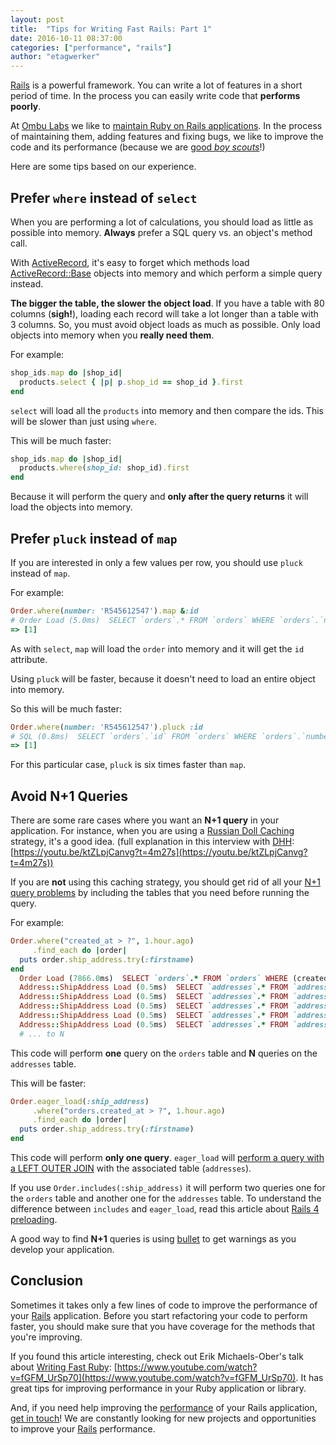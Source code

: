 ```yaml
---
layout: post
title:  "Tips for Writing Fast Rails: Part 1"
date: 2016-10-11 08:37:00
categories: ["performance", "rails"]
author: "etagwerker"
---
```


[Rails](http://rubyonrails.org/) is a powerful framework. You can write a lot of features in a short period of time. In the process you can easily write code that **performs poorly**.

At [Ombu Labs](https://www.ombulabs.com) we like to [maintain Ruby on Rails
applications](https://www.ombulabs.com/blog/tags/maintenance). In the process
of maintaining them, adding features and fixing bugs, we like to improve
the code and its performance (because we are [good *boy scouts*](http://programmer.97things.oreilly.com/wiki/index.php/The_Boy_Scout_Rule)!)

Here are some tips based on our experience.

## Prefer `where` instead of `select`

When you are performing a lot of calculations, you should load as little as
possible into memory. **Always** prefer a SQL query vs. an object's method call.

<!--more-->

With [ActiveRecord](http://guides.rubyonrails.org/active_record_basics.html), it's
easy to forget which methods load
[ActiveRecord::Base](https://github.com/rails/rails/blob/master/activerecord/lib/active_record/base.rb)
objects into memory and which perform a simple query instead.

**The bigger the table, the slower the object load**. If you have a table with 80
columns (**sigh!**), loading each record will take a lot longer than a table
with 3 columns. So, you must  avoid object loads as much as possible. Only load
objects into memory when you **really need them**.

For example:

```ruby
shop_ids.map do |shop_id|
  products.select { |p| p.shop_id == shop_id }.first
end
```

`select` will load all the `products` into memory and then compare the ids.
This will be slower than just using `where`.

This will be much faster:

```ruby
shop_ids.map do |shop_id|
  products.where(shop_id: shop_id).first
end
```

Because it will perform the query and **only after the query returns** it will
load the objects into memory.

## Prefer `pluck` instead of `map`

If you are interested in only a few values per row, you should use `pluck`
instead of `map`.

For example:

```ruby
Order.where(number: 'R545612547').map &:id
# Order Load (5.0ms)  SELECT `orders`.* FROM `orders` WHERE `orders`.`number` = 'R545612547' ORDER BY orders.created_at DESC
=> [1]
```

As with `select`, `map` will load the `order` into memory and it will get the
`id` attribute.

Using `pluck` will be faster, because it doesn't need to load an entire object
into memory.

So this will be much faster:

```ruby
Order.where(number: 'R545612547').pluck :id
# SQL (0.8ms)  SELECT `orders`.`id` FROM `orders` WHERE `orders`.`number` = 'R545612547' ORDER BY orders.created_at DESC
=> [1]
```

For this particular case, `pluck` is six times faster than `map`.

## Avoid N+1 Queries

There are some rare cases where you want an **N+1 query** in your application.
For  instance, when you are using a
[Russian Doll Caching](http://edgeguides.rubyonrails.org/caching_with_rails.html#russian-doll-caching)
strategy, it's a good idea. (full explanation in this interview with [DHH](https://twitter.com/dhh):
  [https://youtu.be/ktZLpjCanvg?t=4m27s](https://youtu.be/ktZLpjCanvg?t=4m27s))

If you are **not** using this caching strategy, you should get rid of all your
[N+1 query problems](http://guides.rubyonrails.org/active_record_querying.html#eager-loading-associations)
by including the tables that you need before running the query.

For example:

```ruby
Order.where("created_at > ?", 1.hour.ago)
     .find_each do |order|
  puts order.ship_address.try(:firstname)
end
  Order Load (7866.0ms)  SELECT `orders`.* FROM `orders` WHERE (created_at > '2016-10-05 18:05:48') ORDER BY `orders`.`id` ASC LIMIT 1000
  Address::ShipAddress Load (0.5ms)  SELECT `addresses`.* FROM `addresses` WHERE `addresses`.`type` IN ('Address::ShipAddress') AND `addresses`.`order_id` = 2619178 LIMIT 1
  Address::ShipAddress Load (0.5ms)  SELECT `addresses`.* FROM `addresses` WHERE `addresses`.`type` IN ('Address::ShipAddress') AND `addresses`.`order_id` = 2619179 LIMIT 1
  Address::ShipAddress Load (0.5ms)  SELECT `addresses`.* FROM `addresses` WHERE `addresses`.`type` IN ('Address::ShipAddress') AND `addresses`.`order_id` = 2619180 LIMIT 1
  Address::ShipAddress Load (0.5ms)  SELECT `addresses`.* FROM `addresses` WHERE `addresses`.`type` IN ('Address::ShipAddress') AND `addresses`.`order_id` = 2619181 LIMIT 1
  Address::ShipAddress Load (0.5ms)  SELECT `addresses`.* FROM `addresses` WHERE `addresses`.`type` IN ('Address::ShipAddress') AND `addresses`.`order_id` = 2619182 LIMIT 1
  # ... to N
```

This code will perform **one** query on the `orders` table and **N** queries on
the `addresses` table.

This will be faster:

```ruby
Order.eager_load(:ship_address)
     .where("orders.created_at > ?", 1.hour.ago)
     .find_each do |order|
  puts order.ship_address.try(:firstname)
end
```

This code will perform **only one query**. `eager_load` will [perform a query
with a LEFT OUTER JOIN](http://apidock.com/rails/ActiveRecord/QueryMethods/eager_load)
with the associated table (`addresses`).

If you use `Order.includes(:ship_address)` it will perform two
queries one for the `orders` table and another one for the `addresses` table.
To understand the difference between `includes` and `eager_load`, read
this article about [Rails 4 preloading](http://blog.arkency.com/2013/12/rails4-preloading/).

A good way to find **N+1** queries is using
[bullet](https://rubygems.org/gems/bullet) to get warnings as you develop your
application.

## Conclusion

Sometimes it takes only a few lines of code to improve the performance of your
[Rails](http://rubyonrails.org/) application. Before you start refactoring your
code to perform faster, you should make sure that you have coverage for the
methods that you're improving.

If you found this article interesting, check out
Erik Michaels-Ober's talk
about [Writing Fast Ruby](https://speakerdeck.com/sferik/writing-fast-ruby): [https://www.youtube.com/watch?v=fGFM_UrSp70](https://www.youtube.com/watch?v=fGFM_UrSp70). It has
great tips for improving performance in your Ruby application or library.

And, if you need help improving the
[performance](https://www.ombulabs.com/blog/tags/performance) of your Rails
application, [get in touch](https://www.ombulabs.com/contact)! We are constantly
looking for new projects and opportunities to improve your
[Rails](https://www.ombulabs.com/blog/tags/rails) performance.
